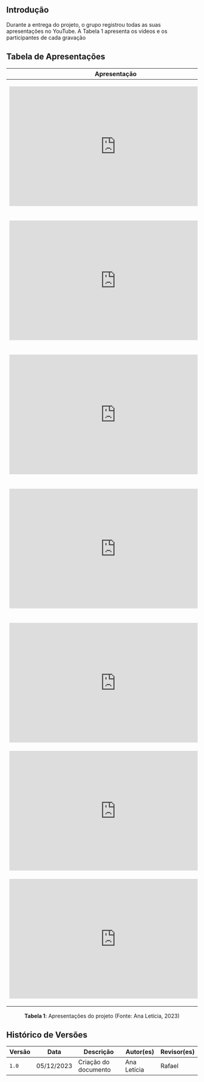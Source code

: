 ## Introdução
Durante a entrega do projeto, o grupo registrou todas as suas apresentações no YouTube. A Tabela 1 apresenta os vídeos e os participantes de cada gravação

## Tabela de Apresentações
<center>

| Apresentação | Etapa | Participantes
| ------------- | ------- | -------------- |
| <p style="text-align: center"><iframe width="560" height="315" src="https://www.youtube.com/embed/Udj_30weK_k?si=0MhacjA5gYMWydvI" title="YouTube video player" frameborder="0" allow="accelerometer; autoplay; clipboard-write; encrypted-media; gyroscope; picture-in-picture; web-share" allowfullscreen></iframe></p> | 1 | Ana Leticia, Ana Luíza, Artur, Edilberto, Rafael, Raphaela |
| <p style="text-align: center"><iframe width="560" height="315" src="https://www.youtube.com/embed/I6TU7pNQBos?si=ivxjNpdm7FCKFSLZ" title="YouTube video player" frameborder="0" allow="accelerometer; autoplay; clipboard-write; encrypted-media; gyroscope; picture-in-picture; web-share" allowfullscreen></iframe></p> | 2 | Ana Leticia, Ana Luíza, Artur, Edilberto, Rafael, Raphaela |
| <p style="text-align: center"><iframe width="560" height="315" src="https://www.youtube.com/embed/n5eb3iGrjOg?si=nwkjo0-UiX851r16" title="YouTube video player" frameborder="0" allow="accelerometer; autoplay; clipboard-write; encrypted-media; gyroscope; picture-in-picture; web-share" allowfullscreen></iframe></p> | 3 | Ana Leticia, Ana Luíza, Artur, Edilberto, Rafael, Raphaela | 
| <p style="text-align: center"><iframe width="560" height="315" src="https://www.youtube.com/embed/bO_olUVVuWY?si=JBIqX4VQXxsdulnh" title="YouTube video player" frameborder="0" allow="accelerometer; autoplay; clipboard-write; encrypted-media; gyroscope; picture-in-picture; web-share" allowfullscreen></iframe></p> | 4 | Ana Leticia, Ana Luíza, Artur, Edilberto, Rafael |
| <p style="text-align: center"><iframe width="560" height="315" src="https://www.youtube.com/embed/0HGdqEAP50Y?si=oXIyGpNYC1hzMjuy" title="YouTube video player" frameborder="0" allow="accelerometer; autoplay; clipboard-write; encrypted-media; gyroscope; picture-in-picture; web-share" allowfullscreen></iframe></p> | 5.1 | Ana Leticia, Ana Luíza, Artur, Edilberto, Rafael |
| <iframe width="560" height="315" src="https://www.youtube.com/embed/evhYqPZ3PmA?si=fDZuzscefgIByMc-" title="YouTube video player" frameborder="0" allow="accelerometer; autoplay; clipboard-write; encrypted-media; gyroscope; picture-in-picture; web-share" allowfullscreen></iframe> | 5.2 | Ana Leticia, Ana Luíza, Artur, Edilberto, Rafael, Raphaela |
| <p style="text-align: center"><iframe width="560" height="315" src="https://www.youtube.com/embed/z3RGzZdlrCU?si=BGrn0BIxLj9PfcSX" title="YouTube video player" frameborder="0" allow="accelerometer; autoplay; clipboard-write; encrypted-media; gyroscope; picture-in-picture; web-share" allowfullscreen></iframe></p> | 6 | Ana Leticia, Ana Luíza, Artur, Edilberto, Rafael, Raphaela |
**Tabela 1**: Apresentações do projeto (Fonte: Ana Letícia, 2023)


</center>

## Histórico de Versões

| Versão | Data  | Descrição| Autor(es)| Revisor(es) |
| ------ | ---------- | ------------------------------------------------------------------------------ | ------------------------------------------------ | ------------------------------------------------ |
| `1.0`  | 05/12/2023 | Criação do documento | Ana Letícia  |  Rafael  |
